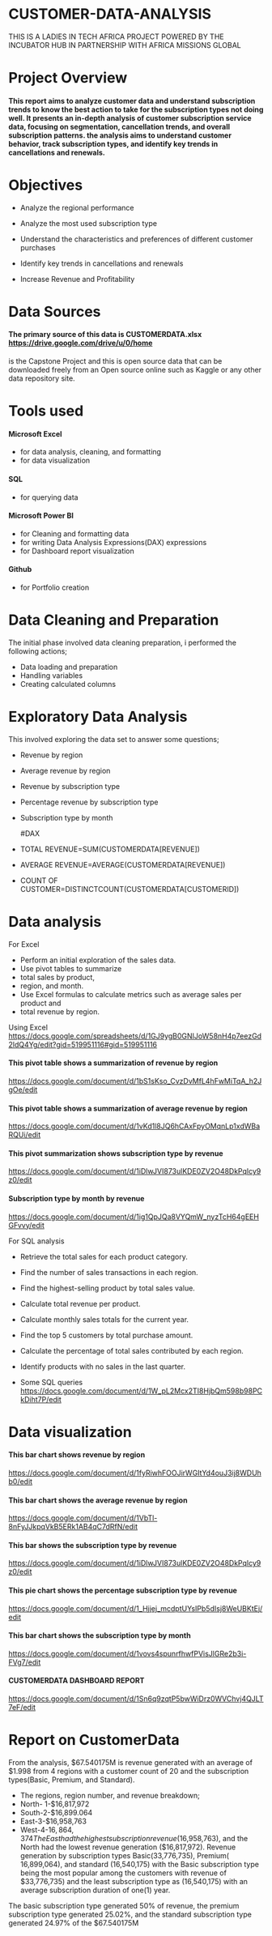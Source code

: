 # CUSTOMER-DATA-ANALYSIS
THIS IS A LADIES IN TECH AFRICA PROJECT POWERED BY THE INCUBATOR HUB IN PARTNERSHIP WITH AFRICA MISSIONS GLOBAL

# Project Overview

#### This report aims to analyze customer data and understand  subscription trends to know the best action to take for the subscription types not doing well. It presents an in-depth analysis of customer subscription service data, focusing on segmentation, cancellation trends, and overall subscription patterns. the analysis aims to understand customer behavior, track subscription types, and identify key trends in cancellations and renewals. 

# Objectives
-  Analyze the regional performance

- Analyze the most used subscription type

- Understand the characteristics and preferences of different customer purchases

- Identify key trends in cancellations and renewals

- Increase Revenue and Profitability



# Data Sources

#### The primary source of this data  is CUSTOMERDATA.xlsx https://drive.google.com/drive/u/0/home
is the Capstone Project and this is open source data that can be downloaded freely from an Open source online such as Kaggle or any other data repository site.

# Tools used
#### Microsoft Excel
- for data analysis, cleaning, and formatting
- for data visualization

#### SQL
- for querying data

#### Microsoft Power BI
- for Cleaning and formatting data
- for writing Data Analysis Expressions(DAX) expressions
- for Dashboard  report visualization

#### Github
- for Portfolio creation

# Data Cleaning and Preparation
The initial phase involved data cleaning preparation, i performed the following actions;
- Data loading and preparation
- Handling variables
- Creating calculated columns

# Exploratory Data Analysis
This involved exploring the data set to answer some questions;
- Revenue by region
- Average revenue by region
- Revenue by subscription type
- Percentage revenue by subscription type
- Subscription type by month
  
  
  #DAX
- TOTAL REVENUE=SUM(CUSTOMERDATA[REVENUE])
- AVERAGE REVENUE=AVERAGE(CUSTOMERDATA[REVENUE])
- COUNT OF CUSTOMER=DISTINCTCOUNT(CUSTOMERDATA[CUSTOMERID])


# Data analysis

For Excel
- Perform an initial exploration of the sales data. 
- Use pivot tables to summarize 
- total sales by product, 
- region, and month.
- Use Excel formulas to calculate metrics such as average sales per product and 
-  total revenue by region.
  
Using Excel https://docs.google.com/spreadsheets/d/1GJ9ygB0GNIJoW58nH4p7eezGd2ldQ4Yg/edit?gid=519951116#gid=519951116
#### This pivot table shows a summarization of revenue by region
https://docs.google.com/document/d/1bS1sKso_CvzDvMfL4hFwMiTqA_h2JgOe/edit

#### This pivot table shows a summarization of average revenue by region
https://docs.google.com/document/d/1vKd1l8JQ6hCAxFpyOMqnLp1xdWBaRQUi/edit

#### This pivot summarization shows subscription type by revenue
https://docs.google.com/document/d/1iDlwJVI873ulKDE0ZV2O48DkPqlcy9z0/edit

#### Subscription type by month by revenue
https://docs.google.com/document/d/1ig1QpJQa8VYQmW_nyzTcH64gEEHGFvvy/edit

For SQL analysis

- Retrieve the total sales for each product category.
- Find the number of sales transactions in each region.
- Find the highest-selling product by total sales value.
- Calculate total revenue per product.
- Calculate monthly sales totals for the current year.
- Find the top 5 customers by total purchase amount.
- Calculate the percentage of total sales contributed by each region.
- Identify products with no sales in the last quarter.

- Some SQL queries https://docs.google.com/document/d/1W_pL2Mcx2TI8HjbQm598b98PCkDiht7P/edit



# Data visualization
#### This bar chart shows revenue by region
https://docs.google.com/document/d/1fyRiwhFOOJirWGItYd4ouJ3ij8WDUhb0/edit

#### This bar chart shows the average revenue by region
https://docs.google.com/document/d/1VbTl-8nFyJJkpqVkB5ERk1AB4qC7dRfN/edit

#### This bar shows the subscription type by revenue
https://docs.google.com/document/d/1iDlwJVI873ulKDE0ZV2O48DkPqlcy9z0/edit

#### This pie chart shows the percentage subscription type by revenue
https://docs.google.com/document/d/1_Hjjej_mcdptUYsIPb5dIsj8WeUBKtEj/edit

#### This bar chart shows the subscription type by month
https://docs.google.com/document/d/1vovs4spunrfhwfPVisJlGRe2b3i-FVg7/edit

#### CUSTOMERDATA DASHBOARD REPORT
https://docs.google.com/document/d/1Sn6q9zqtP5bwWiDrz0WVChvj4QJLT7eF/edit

# Report on CustomerData
From the analysis, $67.540175M is revenue generated with an average of $1.998 from 4 regions with a customer count of 20 and the subscription types(Basic, Premium, and Standard).
- The regions, region number, and revenue breakdown;
- North- 1-$16,817,972
- South-2-$16,899.064
- East-3-$16,958,763
- West-4-$16,864,374
The East had the highest subscription revenue ($16,958,763), and the North had the lowest revenue generation ($16,817,972).
Revenue generation by subscription types Basic(33,776,735), Premium( 16,899,064), and standard (16,540,175)  with the Basic subscription type being the most popular among the customers with revenue of $33,776,735) and the least subscription type as $($16,540,175) with an average subscription duration of one(1) year.

The basic subscription type generated 50% of revenue, the premium subscription type generated 25.02%, and the standard subscription type generated 24.97% of the $67.540175M






